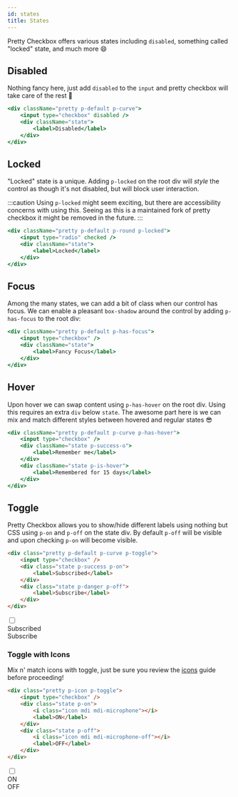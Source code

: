 ```yaml
---
id: states
title: States
---
```


Pretty Checkbox offers various states including `disabled`, something called "locked" state, and much more :smile:

## Disabled

Nothing fancy here, just add `disabled` to the `input` and pretty checkbox will take care of the rest :rocket:

```jsx live
<div className="pretty p-default p-curve">
    <input type="checkbox" disabled />
    <div className="state">
        <label>Disabled</label>
    </div>
</div>
```

## Locked

"Locked" state is a unique. Adding `p-locked` on the root div will _style_ the control as though it's not disabled, but will block user interaction.

:::caution
Using `p-locked` might seem exciting, but there are accessibility concerns with using this. Seeing as this is a maintained fork of pretty checkbox it might be removed in the future.
:::

```jsx live
<div className="pretty p-default p-round p-locked">
    <input type="radio" checked />
    <div className="state">
        <label>Locked</label>
    </div>
</div>
```

## Focus

Among the many states, we can add a bit of class when our control has focus. We can enable a pleasant `box-shadow` around the control by adding `p-has-focus` to the root div:

```jsx live
<div className="pretty p-default p-has-focus">
    <input type="checkbox" />
    <div className="state">
        <label>Fancy Focus</label>
    </div>
</div>
```

## Hover

Upon hover we can swap content using `p-has-hover` on the root div. Using this requires an extra `div` below `state`. The awesome part here is we can mix and match different styles between hovered and regular states 😎

```jsx live
<div className="pretty p-default p-curve p-has-hover">
    <input type="checkbox" />
    <div className="state p-success-o">
        <label>Remember me</label>
    </div>
    <div className="state p-is-hover">
        <label>Remembered for 15 days</label>
    </div>
</div>
```

## Toggle

Pretty Checkbox allows you to show/hide different labels using nothing but CSS using `p-on` and `p-off` on the state div. By default `p-off` will be visible and upon checking `p-on` will become visible.

```html {1,3,6}
<div class="pretty p-default p-curve p-toggle">
    <input type="checkbox" />
    <div class="state p-success p-on">
        <label>Subscribed</label>
    </div>
    <div class="state p-danger p-off">
        <label>Subscribe</label>
    </div>
</div>
```

<div className="pretty p-default p-curve p-toggle">
    <input type="checkbox" />
    <div className="state p-success p-on">
        <label>Subscribed</label>
    </div>
    <div className="state p-danger p-off">
        <label>Subscribe </label>
    </div>
</div>

### Toggle with Icons

Mix n' match icons with toggle, just be sure you review the [icons](icons) guide before proceeding!

```html {1,3,7}
<div class="pretty p-icon p-toggle">
    <input type="checkbox" />
    <div class="state p-on">
        <i class="icon mdi mdi-microphone"></i>
        <label>ON</label>
    </div>
    <div class="state p-off">
        <i class="icon mdi mdi-microphone-off"></i>
        <label>OFF</label>
    </div>
</div>
```

<div className="pretty p-icon p-toggle">
    <input type="checkbox" />
    <div className="state p-on">
        <i className="icon mdi mdi-microphone"></i>
        <label>ON</label>
    </div>
    <div class="state p-off">
        <i className="icon mdi mdi-microphone-off"></i>
        <label>OFF</label>
    </div>
</div>
